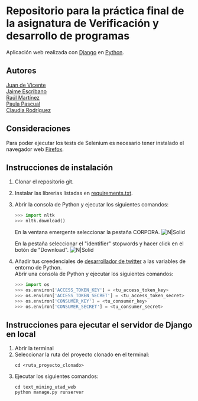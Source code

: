 # Repositorio para la práctica final de la asignatura de Verificación y desarrollo de programas
Aplicación web realizada con [Django](https://www.djangoproject.com/) en [Python](https://www.python.org/).
## Autores
[Juan de Vicente](https://github.com/juanDeVicente)<br>
[Jaime Escribano](https://github.com/JaimeEscribano)<br>
[Raúl Martínez](https://github.com/Ayato27)<br>
[Paula Pascual](https://github.com/PaulaPascual)<br>
[Claudia Rodríguez](https://github.com/ClaudiaRodriguezM)<br>
## Consideraciones
Para poder ejecutar los tests de Selenium es necesario tener instalado el navegador web [Firefox](https://www.mozilla.org/firefox/new/).
## Instrucciones de instalación
1. Clonar el repositorio git.
2. Instalar las librerias listadas en [requirements.txt](https://github.com/juanDeVicente/get_last_50_tweets/blob/master/requirements.txt).
3. Abrir la consola de Python y ejecutar los siguientes comandos:
    ```python
    >>> import nltk
    >>> nltk.download()
    ```
    En la ventana emergente seleccionar la pestaña CORPORA.
    ![N|Solid](https://jantoniomora.files.wordpress.com/2017/08/screenshot-43.png)
    
    En la pestaña seleccionar el "identifier" stopwords y hacer click en el botón de "Download".
    ![N|Solid](https://jantoniomora.files.wordpress.com/2017/08/screenshot-44.png)
4. Añadir tus creedenciales de [desarrollador de twitter](https://developer.twitter.com/en/apply-for-access) a las variables de entorno de Python.<br>
    Abrir una consola de Python y ejecutar los siguientes comandos:
    ```python
    >>> import os
    >>> os.environ['ACCESS_TOKEN_KEY'] = <tu_access_token_key> 
    >>> os.environ['ACCESS_TOKEN_SECRET'] = <tu_access_token_secret> 
    >>> os.environ['CONSUMER_KEY'] = <tu_consumer_key>
    >>> os.environ['CONSUMER_SECRET'] = <tu_consumer_secret>
    ```
## Instrucciones para ejecutar el servidor de Django en local
1. Abrir la terminal
2. Seleccionar la ruta del proyecto clonado en el terminal:
    ```
    cd <ruta_proyecto_clonado>
    ```
3. Ejecutar los siguientes comandos:
    ```
    cd text_mining_utad_web
    python manage.py runserver
    ```
